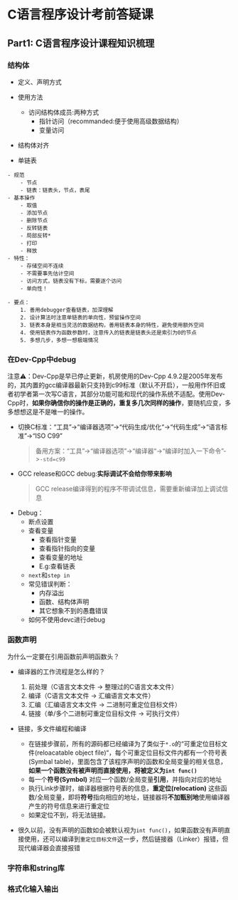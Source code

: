 # C语言程序设计考前答疑课
## Part1: C语言程序设计课程知识梳理
### 结构体
- 定义、声明方式
- 使用方法
    - 访问结构体成员:两种方式
        - 指针访问（recommanded:便于使用高级数据结构）
        - 变量访问
- 结构体对齐

- 单链表
>
    - 规范
        - 节点
        - 链表：链表头，节点，表尾
    - 基本操作 
        - 取值
        - 添加节点
        - 删除节点
        - 反转链表
        - 局部反转*
        - 打印
        - 释放
    - 特性：
        - 存储空间不连续
        - 不需要事先估计空间
        - 访问方式，链表没有下标，需要逐个访问
        - 单向性！
    
    - 要点：
        1. 善用debugger查看链表，加深理解
        2. 设计算法时注意单链表的单向性，预留操作空间
        3. 链表本身是相当灵活的数据结构，善用链表本身的特性，避免使用额外空间
        4. 使用链表作为函数参数时，注意传入的链表是链表头还是索引为0的节点
        5. 多想几步，多想一想极端情况
### 在Dev-Cpp中debug
注意⚠️：Dev-Cpp是早已停止更新，机房使用的Dev-Cpp 4.9.2是2005年发布的，其内置的gcc编译器最新只支持到c99标准（默认不开启），一般用作怀旧或者初学者第一次写C语言，其部分功能可能和现代的操作系统不适配。使用Dev-Cpp时，**如果你确信你的操作是正确的，重复多几次同样的操作**，要随机应变，多多想想这是不是唯一的操作。  
- 切换C标准：“工具”->“编译器选项”->“代码生成/优化“->“代码生成”->“语言标准”->“ISO C99”
    >备用方案：“工具”->“编译器选项”->“编译器“->“编译时加入一下命令”->`-std=c99`
- GCC release和GCC debug:**实际调试不会给你带来影响**
    >GCC release编译得到的程序不带调试信息，需要重新编译加上调试信息
- Debug：
    - 断点设置
    - 查看变量
        - 查看指针变量
        - 查看指针指向的变量
        - 查看变量的地址
        - E.g:查看链表
    - `next`和`step in`
    - 常见错误判断：
        - 内存溢出
        - 函数、结构体声明
        - 其它想象不到的愚蠢错误
    - 如何不使用devc进行debug
### 函数声明
为什么一定要在引用函数前声明函数头？
- 编译器的工作流程是怎么样的？
    1. 前处理（C语言文本文件 -> 整理过的C语言文本文件）
    2. 编译（C语言文本文件 -> 汇编语言文本文件）
    3. 汇编（汇编语言文本文件 -> 二进制可重定位目标文件）
    4. 链接（单/多个二进制可重定位目标文件 -> 可执行文件）

- 链接，多文件编程和编译
    - 在链接步骤前，所有的源码都已经编译为了类似于`*.o`的“可重定位目标文件(reloacatable object file)“，每个可重定位目标文件内都有一个符号表(Symbal table)，里面包含了该程序声明的函数和全局变量的相关信息，**如果一个函数没有被声明而直接使用，将被定义为`int func()`**
    - 每一个**符号(Symbol)** 对应一个函数/全局变量**引用**，并指向对应的地址
    - 执行Link步骤时，编译器根据符号表的信息，**重定位(relocation)** 这些函数/全局变量，即将**符号**指向相应的地址，链接器将**不加甄别地**使用编译器产生的符号信息来进行重定位
    - 如果定位不到，将无法链接。
- 很久以前，没有声明的函数如会被默认视为`int func()`，如果函数没有声明直接使用，还可以编译到`重定位目标文件`这一步，然后链接器（Linker）报错，但现代编译器会直接报错
### 字符串和string库
### 格式化输入输出
